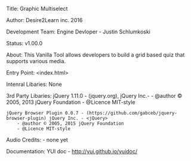 Title: Graphic Multiselect

Author:
    Desire2Learn inc. 2016

Development Team:
    Engine Devloper
      - Justin Schlumkoski

Status:
    v1.00.0
    
About:
    This Vanilla Tool allows developers to build a grid based quiz that supports various media.

Entry Point: 
    <index.html>

Intenral Libaries:
    None

3rd Party Libaries:
    jQuery 1.11.0 - (jquery.org), jQuery Inc.- <jQuery>
        - @author © 2005, 2013 jQuery Foundation
        - @Licence MIT-style

    jQuery Browser Plugin 0.0.7 - (https://github.com/gabceb/jquery-browser-plugin) jQuery Inc. - <jQuery>
        - @author © 2005, 2015 jQuery Foundation
        - @Licence MIT-style
            
Audio Credits:
    - none yet

Documentation:
    YUI doc - http://yui.github.io/yuidoc/